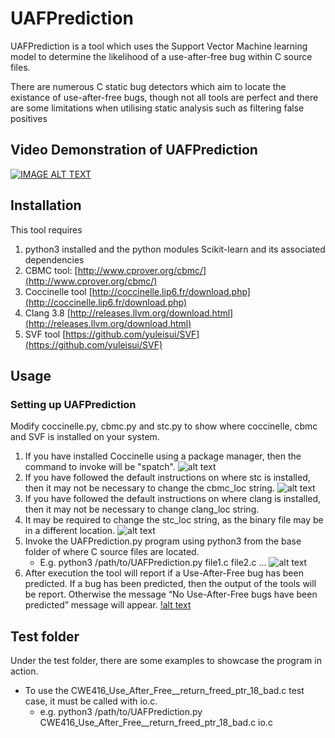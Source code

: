 # UAFPrediction
UAFPrediction is a tool which uses the Support Vector Machine learning model to determine the likelihood of a use-after-free bug within C source files. 

There are numerous C static bug detectors which aim to locate the existance of use-after-free bugs, though not all tools are perfect and there are some limitations when utilising static analysis such as filtering false positives

## Video Demonstration of UAFPrediction
[![IMAGE ALT TEXT](https://www.dropbox.com/s/shqbdrbdouxnpzi/Screenshot-2017-10-12%201%20of%201%20uploaded%20-%20YouTube.png?raw=1)](https://youtu.be/pA4Sb4w1TRg "UAFPrediction")

## Installation
This tool requires 
1. python3 installed and the python modules Scikit-learn and its associated dependencies
2. CBMC tool: [http://www.cprover.org/cbmc/](http://www.cprover.org/cbmc/)
3. Coccinelle tool [http://coccinelle.lip6.fr/download.php](http://coccinelle.lip6.fr/download.php)
4. Clang 3.8 [http://releases.llvm.org/download.html](http://releases.llvm.org/download.html)
5. SVF tool [https://github.com/yuleisui/SVF](https://github.com/yuleisui/SVF) 

## Usage
### Setting up UAFPrediction
Modify coccinelle.py, cbmc.py and stc.py to show where coccinelle, cbmc and SVF is installed on your system. 
  1. If you have installed Coccinelle using a package manager, then the command to invoke will be "spatch".
   ![alt text](https://www.dropbox.com/s/eyqrrbpuqbx1f0n/coccinelle.png?raw=1 "Coccinelle Setup")
  2. If you have followed the default instructions on where stc is installed, then it may not be necessary to change the cbmc_loc string.
   ![alt text](https://www.dropbox.com/s/0nr4f8zj3yrsso5/cbmc.png?raw=1 "CBMC setup")
  3. If you have followed the default instructions on where clang is installed, then it may not be necessary to change clang_loc string.
  4. It may be required to change the stc_loc string, as the binary file may be in a different location.
   ![alt text](https://www.dropbox.com/s/kepenluprnwayvk/svf.png?raw=1 "SVF setup")
2. Invoke the UAFPrediction.py program using python3 from the base folder of where C source files are located.
    * E.g. python3 /path/to/UAFPrediction.py file1.c file2.c …
![alt text](https://www.dropbox.com/s/nz32fv6v0bsaegu/invoke.png?raw=1 "invoking UAFPrediction")
3. After execution the tool will report if a Use-After-Free bug has been predicted. If a bug has been predicted, then the output of the tools will be report. Otherwise the message “No Use-After-Free bugs have been predicted” message will appear.
[!alt text](https://www.dropbox.com/s/h1qh1nazf4024c3/uafPred.png?dl=0 "reporting bugs")

## Test folder
Under the test folder, there are some examples to showcase the program in action.
* To use the CWE416_Use_After_Free__return_freed_ptr_18_bad.c test case, it must be called with io.c.
    * e.g. python3 /path/to/UAFPrediction.py CWE416_Use_After_Free__return_freed_ptr_18_bad.c io.c
